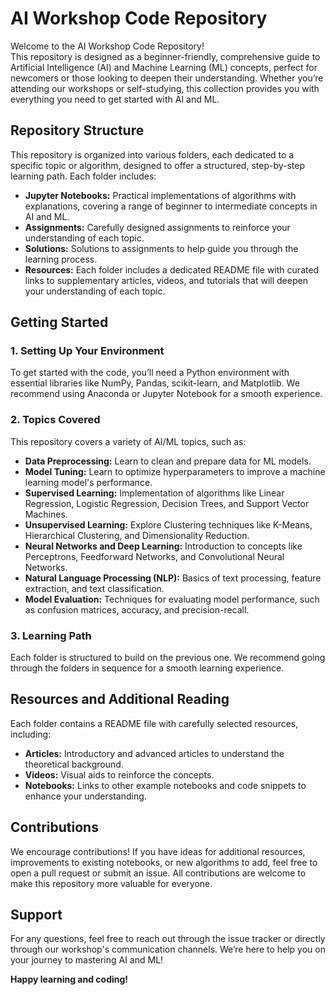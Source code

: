 # AI Workshop Code Repository

Welcome to the AI Workshop Code Repository!  
This repository is designed as a beginner-friendly, comprehensive guide to Artificial Intelligence (AI) and Machine Learning (ML) concepts, perfect for newcomers or those looking to deepen their understanding. Whether you’re attending our workshops or self-studying, this collection provides you with everything you need to get started with AI and ML.

## Repository Structure
This repository is organized into various folders, each dedicated to a specific topic or algorithm, designed to offer a structured, step-by-step learning path. Each folder includes:

- **Jupyter Notebooks:** Practical implementations of algorithms with explanations, covering a range of beginner to intermediate concepts in AI and ML.
- **Assignments:** Carefully designed assignments to reinforce your understanding of each topic.
- **Solutions:** Solutions to assignments to help guide you through the learning process.
- **Resources:** Each folder includes a dedicated README file with curated links to supplementary articles, videos, and tutorials that will deepen your understanding of each topic.

## Getting Started

### 1. Setting Up Your Environment
To get started with the code, you’ll need a Python environment with essential libraries like NumPy, Pandas, scikit-learn, and Matplotlib. We recommend using Anaconda or Jupyter Notebook for a smooth experience.

### 2. Topics Covered
This repository covers a variety of AI/ML topics, such as:

- **Data Preprocessing:** Learn to clean and prepare data for ML models.
- **Model Tuning:** Learn to optimize hyperparameters to improve a machine learning model's performance.
- **Supervised Learning:** Implementation of algorithms like Linear Regression, Logistic Regression, Decision Trees, and Support Vector Machines.
- **Unsupervised Learning:** Explore Clustering techniques like K-Means, Hierarchical Clustering, and Dimensionality Reduction.
- **Neural Networks and Deep Learning:** Introduction to concepts like Perceptrons, Feedforward Networks, and Convolutional Neural Networks.
- **Natural Language Processing (NLP):** Basics of text processing, feature extraction, and text classification.
- **Model Evaluation:** Techniques for evaluating model performance, such as confusion matrices, accuracy, and precision-recall.

### 3. Learning Path
Each folder is structured to build on the previous one. We recommend going through the folders in sequence for a smooth learning experience.

## Resources and Additional Reading
Each folder contains a README file with carefully selected resources, including:

- **Articles:** Introductory and advanced articles to understand the theoretical background.
- **Videos:** Visual aids to reinforce the concepts.
- **Notebooks:** Links to other example notebooks and code snippets to enhance your understanding.

## Contributions
We encourage contributions! If you have ideas for additional resources, improvements to existing notebooks, or new algorithms to add, feel free to open a pull request or submit an issue. All contributions are welcome to make this repository more valuable for everyone.

## Support
For any questions, feel free to reach out through the issue tracker or directly through our workshop's communication channels. We’re here to help you on your journey to mastering AI and ML!

**Happy learning and coding!**
